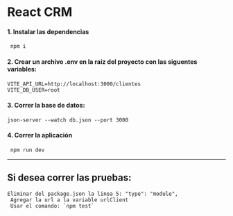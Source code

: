 # React CRM

#### 1. Instalar las dependencias
	 npm i

#### 2. Crear un archivo .env en la raíz del proyecto con las siguentes variables:
	VITE_API_URL=http://localhost:3000/clientes
	VITE_DB_USER=root

#### 3. Correr la base de datos:
	json-server --watch db.json --port 3000

#### 4. Correr la aplicación
	 npm run dev


------------


## Si desea correr las pruebas:
 	Eliminar del package.json la linea 5: "type": "module",
	 Agregar la url a la variable urlClient
	 Usar el comando: `npm test`



